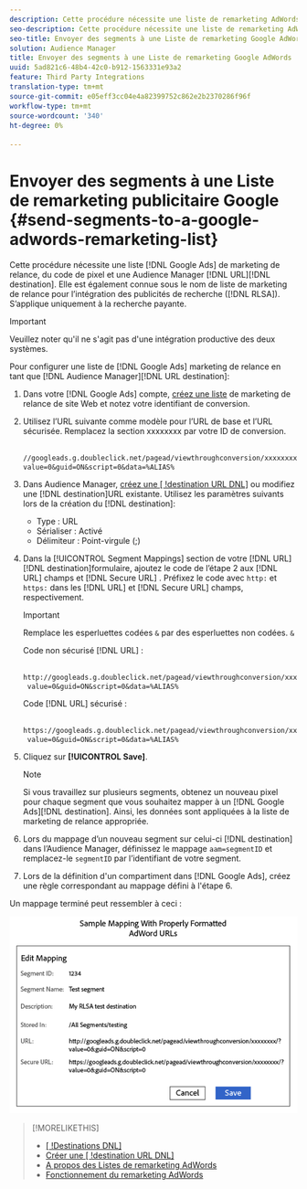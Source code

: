 ```yaml
---
description: Cette procédure nécessite une liste de remarketing AdWords, un code de pixel et une destination URL d’Audience Manager. Elle est également connue sous le nom de liste de marketing de relance pour l’intégration des annonces de recherche (RLSA). S’applique uniquement à la recherche payante.
seo-description: Cette procédure nécessite une liste de remarketing AdWords, un code de pixel et une destination URL d’Audience Manager. Elle est également connue sous le nom de liste de marketing de relance pour l’intégration des annonces de recherche (RLSA). S’applique uniquement à la recherche payante.
seo-title: Envoyer des segments à une Liste de remarketing Google AdWords
solution: Audience Manager
title: Envoyer des segments à une Liste de remarketing Google AdWords
uuid: 5ad821c6-48b4-42c0-b912-1563331e93a2
feature: Third Party Integrations
translation-type: tm+mt
source-git-commit: e05eff3cc04e4a82399752c862e2b2370286f96f
workflow-type: tm+mt
source-wordcount: '340'
ht-degree: 0%

---
```



# Envoyer des segments à une Liste de remarketing publicitaire Google {#send-segments-to-a-google-adwords-remarketing-list}

Cette procédure nécessite une liste [!DNL Google Ads] de marketing de relance, du code de pixel et une Audience Manager [!DNL URL][!DNL destination]. Elle est également connue sous le nom de liste de marketing de relance pour l’intégration des publicités de recherche ([!DNL RLSA]). S’applique uniquement à la recherche payante.

>[!IMPORTANT]
>Veuillez noter qu&#39;il ne s&#39;agit pas d&#39;une intégration productive des deux systèmes.

Pour configurer une liste de [!DNL Google Ads] marketing de relance en tant que [!DNL Audience Manager][!DNL URL destination]:

1. Dans votre [!DNL Google Ads] compte, [créez une liste](https://support.google.com/adwords/answer/2454064?hl=en) de marketing de relance de site Web et notez votre identifiant de conversion.
1. Utilisez l’URL suivante comme modèle pour l’URL de base et l’URL sécurisée. Remplacez la section xxxxxxxx par votre ID de conversion.

   ```
    //googleads.g.doubleclick.net/pagead/viewthroughconversion/xxxxxxxx/?value=0&guid=ON&script=0&data=%ALIAS%
   ```

1. Dans Audience Manager, [créez une [ !destination URL DNL]](../../features/destinations/create-url-destination.md) ou modifiez une [!DNL destination]URL existante. Utilisez les paramètres suivants lors de la création du [!DNL destination]:
   * Type : URL
   * Sérialiser : Activé
   * Délimiteur : Point-virgule (;)

1. Dans la [!UICONTROL Segment Mappings] section de votre [!DNL URL][!DNL destination]formulaire, ajoutez le code de l’étape 2 aux [!DNL URL] champs et [!DNL Secure URL] . Préfixez le code avec `http:` et `https:` dans les [!DNL URL] et [!DNL Secure URL] champs, respectivement.

   >[!IMPORTANT]
   >
   >Remplace les esperluettes codées `&` par des esperluettes non codées. `&`

   Code non sécurisé [!DNL URL] :

   ```
    http://googleads.g.doubleclick.net/pagead/viewthroughconversion/xxxxxxxx/?
    value=0&guid=ON&script=0&data=%ALIAS%
   ```

   Code [!DNL URL] sécurisé :

   ```
    https://googleads.g.doubleclick.net/pagead/viewthroughconversion/xxxxxxxx/?
    value=0&guid=ON&script=0&data=%ALIAS%
   ```

1. Cliquez sur **[!UICONTROL Save]**.

   >[!NOTE]
   >
   >Si vous travaillez sur plusieurs segments, obtenez un nouveau pixel pour chaque segment que vous souhaitez mapper à un [!DNL Google Ads][!DNL destination]. Ainsi, les données sont appliquées à la liste de marketing de relance appropriée.

1. Lors du mappage d’un nouveau segment sur celui-ci [!DNL destination] dans l’Audience Manager, définissez le mappage `aam=segmentID` et remplacez-le `segmentID` par l’identifiant de votre segment.
1. Lors de la définition d&#39;un compartiment dans [!DNL Google Ads], créez une règle correspondant au mappage défini à l&#39;étape 6.

Un mappage terminé peut ressembler à ceci :

![](../assets/rlsa_mapping.png)

>[!MORELIKETHIS]
>
>* [[ !Destinations DNL]](../../features/destinations/destinations.md)
>* [Créer une [ !destination URL DNL]](../../features/destinations/create-url-destination.md)
>* [A propos des Listes de remarketing AdWords](https://support.google.com/adwords/answer/2472738)
>* [Fonctionnement du remarketing AdWords](https://support.google.com/adwords/answer/2454000)

